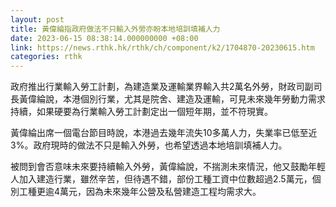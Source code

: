 ```yaml
---
layout: post
title: 黃偉綸指政府做法不只輸入外勞亦盼本地培訓填補人力
date: 2023-06-15 08:38:14.000000000 +08:00
link: https://news.rthk.hk/rthk/ch/component/k2/1704870-20230615.htm
categories: rthk
---
```


政府推出行業輸入勞工計劃，為建造業及運輸業界輸入共2萬名外勞，財政司副司長黃偉綸說，本港個別行業，尤其是院舍、建造及運輸，可見未來幾年勞動力需求持續，如果硬要為行業輸入勞工計劃定出一個短年期，並不符現實。

黃偉綸出席一個電台節目時說，本港過去幾年流失10多萬人力，失業率已低至近3%。政府現時的做法不只是輸入外勞，也希望透過本地培訓填補人力。

被問到會否意味未來要持續輸入外勞，黃偉綸說，不揣測未來情況，他又鼓勵年輕人加入建造行業，雖然辛苦，但待遇不錯，部份工種工資中位數超過2.5萬元，個別工種更逾4萬元，因為未來幾年公營及私營建造工程均需求大。
